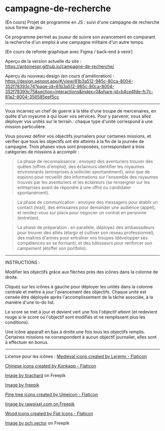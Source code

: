 # campagne-de-recherche
(En cours) Projet de programme en JS : suivi d'une campagne de recherche sous forme de jeu.

Ce programme permet au joueur de suivre son avancement en comparant la recherche d'un emploi à une campagne militaire d'un autre temps.

[En cours de refonte graphique avec Figma / back-end à venir]

Aperçu de la version actuelle du site : https://antoinespr.github.io/campagne-de-recherche/

Aperçu du nouveau design (en cours d'amélioration) : https://design.penpot.app/#/view/61b3a512-985c-80ca-8004-352f78393c74?page-id=61b3a512-985c-80ca-8004-352f78393c75&section=interactions&index=0&share-id=b4ce4fde-fc7c-81a2-8004-356585eef5cc

---------------------------

Vous incarnez un chef de guerre à la tête d'une troupe de mercenaires, en quête d'un royaume à qui louer vos services. Pour y parvenir, vous allez déployer vos unités sur le terrain : chaque type d'unité correspond à une mission particulière. 

Vous pouvez définir vos objectifs journaliers pour certaines missions, et vérifier que tous les objectifs ont été atteints à la fin de la journée de campagne. Trois phases vous sont proposées, correspondant à trois catégories de missions à accomplir :

> La phase de reconnaissance : envoyez des aventuriers trouver des quêtes (offres d'emploi), des éclaireurs identifier les royaumes environnants (entreprises à solliciter spontanément), ainsi que de espions pour recueillir des informations sur l'ensemble des royaumes trouvés par les aventuriers et les éclaireurs (se renseigner sur les entreprises avant de répondre à une offre ou candidater spontanément).

> La phase de communication : envoyez des messagers pour établir un contact (mail), des émissaires pour demander une audience (appel), et rendez-vous sur place pour négocier un contrat en personne (entretien).

> La phase de préparation : en parallèle, déployez des ambassadeurs pour trouver des alliés (élargir et cultiver son réseau professionnel), des maîtres d'armes pour entraîner vos troupes (développer ses compétences en se formant), et des bâtisseurs pour renforcer son campement (étoffer son portfolio).

---------------------------

INSTRUCTIONS : 

Modifier les objectifs grâce aux flèches près des icônes dans la colonne de droite.

Cliquez sur les icônes à gauche pour déployer les unités dans la colonne centrale et mettre à jour l'avancement des objectifs. Chaque unité est censée être déployée après l'accomplissement de la tâche associée, à la manière d'une to-do list.

Le score se met à jour et devient vert une fois l'objectif atteint (et redevient rouge si le score ou l'objectif sont modifiés et ne remplissent plus les conditions).

Une icône apparaît en bas à droite une fois tous les objectifs remplis. Certaines missions ne correspondent à aucun objectif journalier, elles sont à effectuer en bonus.

---------------------------

License pour les icônes : 
<a href="https://www.flaticon.com/free-icons/medieval" title="medieval icons">Medieval icons created by Leremy - Flaticon</a>

<a href="https://www.flaticon.com/free-icons/chinese" title="chinese icons">Chinese icons created by Konkapp - Flaticon</a>

<a href="https://www.freepik.com/free-photo/sunshine-clouds-sky-during-morning-background-blue-white-pastel-heaven-soft-focus-lens-flare-sunlight-abstract-blurred-cyan-gradient-peaceful-nature-open-view-out-windows-beautiful-summer-spring_1284995.htm#query=sky%20background&position=0&from_view=keyword&track=ais&uuid=a6da236f-fdfe-4b67-9a33-12bb87bb7189">Image by tirachard</a> on Freepik

<a href="https://www.freepik.com/free-photo/top-view-textile_12063129.htm#fromView=search&page=1&position=23&uuid=6f8a89d5-ace3-4ec1-98b8-da282c2869c6">Image by freepik</a>

<a href="https://www.flaticon.com/free-icons/pine-tree" title="pine tree icons">Pine tree icons created by Umeicon - Flaticon</a>

<a href="https://www.freepik.com/free-photo/brown-wooden-flooring_4246371.htm#fromView=search&page=1&position=5&uuid=836aa3db-c480-4161-b861-397771ff1c34">Image by rawpixel.com on Freepik</a>

<a href="https://www.flaticon.com/free-icons/wood" title="wood icons">Wood icons created by Flat Icons - Flaticon</a>

<a href="https://www.freepik.com/free-vector/cartoon-set-wooden-signboards_7416537.htm#query=wooden%20board&position=3&from_view=keyword&track=ais&uuid=64444b34-9a16-4bfe-92fc-41ea69e150c0">Image by pch.vector</a> on Freepik

